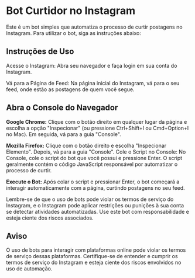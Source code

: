 # Bot Curtidor no Instagram
Este é um bot simples que automatiza o processo de curtir postagens no Instagram. Para utilizar o bot, siga as instruções abaixo:

## Instruções de Uso
Acesse o Instagram: Abra seu navegador e faça login em sua conta do Instagram.

Vá para a Página de Feed: Na página inicial do Instagram, vá para o seu feed, onde estão as postagens de quem você segue.

## Abra o Console do Navegador

**Google Chrome:** Clique com o botão direito em qualquer lugar da página e escolha a opção "Inspecionar" (ou pressione Ctrl+Shift+I ou Cmd+Option+I no Mac). Em seguida, vá para a guia "Console".

**Mozilla Firefox:** Clique com o botão direito e escolha "Inspecionar Elemento". Depois, vá para a guia "Console".
Cole o Script no Console: No Console, cole o script do bot que você possui e pressione Enter. O script geralmente contém o código JavaScript responsável por automatizar o processo de curtir.

**Execute o Bot:** Após colar o script e pressionar Enter, o bot começará a interagir automaticamente com a página, curtindo postagens no seu feed.

Lembre-se de que o uso de bots pode violar os termos de serviço do Instagram, e o Instagram pode aplicar restrições ou punições à sua conta se detectar atividades automatizadas. Use este bot com responsabilidade e esteja ciente dos riscos associados.

## Aviso
O uso de bots para interagir com plataformas online pode violar os termos de serviço dessas plataformas. Certifique-se de entender e cumprir os termos de serviço do Instagram e esteja ciente dos riscos envolvidos no uso de automação.